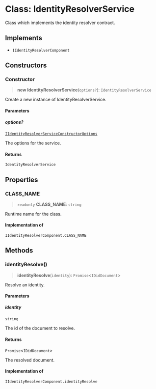 # Class: IdentityResolverService

Class which implements the identity resolver contract.

## Implements

- `IIdentityResolverComponent`

## Constructors

### Constructor

> **new IdentityResolverService**(`options?`): `IdentityResolverService`

Create a new instance of IdentityResolverService.

#### Parameters

##### options?

[`IIdentityResolverServiceConstructorOptions`](../interfaces/IIdentityResolverServiceConstructorOptions.md)

The options for the service.

#### Returns

`IdentityResolverService`

## Properties

### CLASS\_NAME

> `readonly` **CLASS\_NAME**: `string`

Runtime name for the class.

#### Implementation of

`IIdentityResolverComponent.CLASS_NAME`

## Methods

### identityResolve()

> **identityResolve**(`identity`): `Promise`\<`IDidDocument`\>

Resolve an identity.

#### Parameters

##### identity

`string`

The id of the document to resolve.

#### Returns

`Promise`\<`IDidDocument`\>

The resolved document.

#### Implementation of

`IIdentityResolverComponent.identityResolve`
